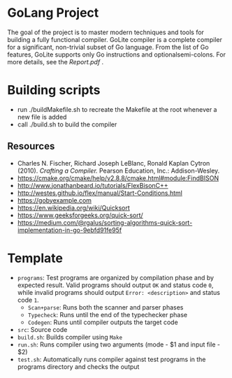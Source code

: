 # GoLang Project

The goal of the project is to master modern techniques and tools for building a fully functional compiler. GoLite compiler is a complete compiler for a significant, non-trivial subset of Go language. From the list of Go features, GoLite  supports  only  Go  instructions  and  optionalsemi-colons. For more details, see the _Report.pdf_ .

# Building scripts
- run ./buildMakefile.sh to recreate the Makefile at the root whenever a new file is added
- call ./build.sh to build the compiler

## Resources

* Charles N. Fischer, Richard Joseph LeBlanc, Ronald Kaplan Cytron (2010). _Crafting a Compiler._ Pearson Education, Inc.: Addison-Wesley.
* <https://cmake.org/cmake/help/v2.8.8/cmake.html#module:FindBISON>
* <http://www.jonathanbeard.io/tutorials/FlexBisonC++>
* <http://westes.github.io/flex/manual/Start-Conditions.html>
* <https://gobyexample.com>
* <https://en.wikipedia.org/wiki/Quicksort>
* <https://www.geeksforgeeks.org/quick-sort/>
* <https://medium.com/@rgalus/sorting-algorithms-quick-sort-implementation-in-go-9ebfd91fe95f>

# Template

* `programs`: Test programs are organized by compilation phase and by expected result. Valid programs should output `OK` and status code `0`, while invalid programs should output `Error: <description>` and status code `1`.
  * `Scan+parse`: Runs both the scanner and parser phases
  * `Typecheck`: Runs until the end of the typechecker phase
  * `Codegen`: Runs until compiler outputs the target code
* `src`: Source code
* `build.sh`: Builds compiler using `Make`
* `run.sh`: Runs compiler using two arguments (mode - $1 and input file - $2)
* `test.sh`: Automatically runs compiler against test programs in the programs directory and checks the output
